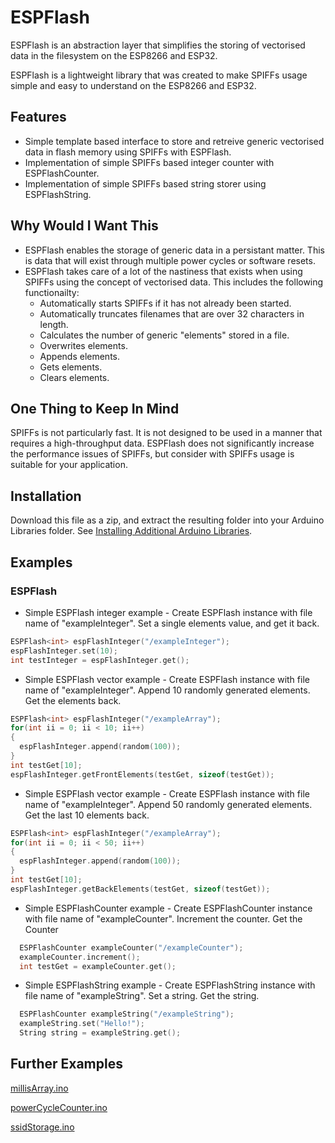 # ESPFlash
ESPFlash is an abstraction layer that simplifies the storing of vectorised data in the filesystem on the ESP8266 and ESP32.

ESPFlash is a lightweight library that was created to make SPIFFs usage simple and easy to understand on the ESP8266 and ESP32. 

## Features
- Simple template based interface to store and retreive generic vectorised data in flash memory using SPIFFs with ESPFlash.
- Implementation of simple SPIFFs based integer counter with ESPFlashCounter.
- Implementation of simple SPIFFs based string storer using ESPFlashString.

## Why Would I Want This
- ESPFlash enables the storage of generic data in a persistant matter. This is data that will exist through multiple power cycles or software resets.
- ESPFlash takes care of a lot of the nastiness that exists when using SPIFFs using the concept of vectorised data. This includes the following functionailty:
  - Automatically starts SPIFFs if it has not already been started.
  - Automatically truncates filenames that are over 32 characters in length.
  - Calculates the number of generic "elements" stored in a file.
  - Overwrites elements.
  - Appends elements.
  - Gets elements.
  - Clears elements.
  
## One Thing to Keep In Mind
SPIFFs is not particularly fast. It is not designed to be used in a manner that requires a high-throughput data. ESPFlash does not significantly increase the performance issues of SPIFFs, but consider with SPIFFs usage is suitable for your application. 
  
## Installation
Download this file as a zip, and extract the resulting folder into your Arduino Libraries folder. See [Installing Additional Arduino Libraries](https://www.arduino.cc/en/Guide/Libraries).

## Examples
### ESPFlash
- Simple ESPFlash integer example - Create ESPFlash instance with file name of "exampleInteger". Set a single elements value, and get it back.
```c++
ESPFlash<int> espFlashInteger("/exampleInteger");
espFlashInteger.set(10);
int testInteger = espFlashInteger.get();
```
- Simple ESPFlash vector example - Create ESPFlash instance with file name of "exampleInteger". Append 10 randomly generated elements. Get the elements back.

```c++
ESPFlash<int> espFlashInteger("/exampleArray");
for(int ii = 0; ii < 10; ii++)
{
  espFlashInteger.append(random(100));
}
int testGet[10];
espFlashInteger.getFrontElements(testGet, sizeof(testGet));
```
- Simple ESPFlash vector example - Create ESPFlash instance with file name of "exampleInteger". Append 50 randomly generated elements. Get the last 10 elements back.

```c++
ESPFlash<int> espFlashInteger("/exampleArray");
for(int ii = 0; ii < 50; ii++)
{
  espFlashInteger.append(random(100));
}
int testGet[10];
espFlashInteger.getBackElements(testGet, sizeof(testGet));
```

- Simple ESPFlashCounter example - Create ESPFlashCounter instance with file name of "exampleCounter". Increment the counter. Get the Counter

```c++
  ESPFlashCounter exampleCounter("/exampleCounter");
  exampleCounter.increment();
  int testGet = exampleCounter.get();
```

- Simple ESPFlashString example - Create ESPFlashString instance with file name of "exampleString". Set a string. Get the string.

```c++
  ESPFlashCounter exampleString("/exampleString");
  exampleString.set("Hello!");
  String string = exampleString.get();
```

## Further Examples  
[millisArray.ino](examples/millisArray/millisArray.ino)

[powerCycleCounter.ino](examples/powerCycleCounter/powerCycleCounter.ino)

[ssidStorage.ino](examples/ssidStorage/ssidStorage.ino)



